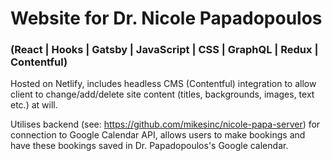 # Website for Dr. Nicole Papadopoulos
### (React | Hooks | Gatsby | JavaScript | CSS | GraphQL | Redux | Contentful)

Hosted on Netlify, includes headless CMS (Contentful) integration to allow client to change/add/delete site content (titles, backgrounds, images, text etc.) at will.

Utilises backend (see: https://github.com/mikesinc/nicole-papa-server) for connection to Google Calendar API, allows users to make bookings and have these bookings saved in Dr. Papadopoulos's Google calendar.
